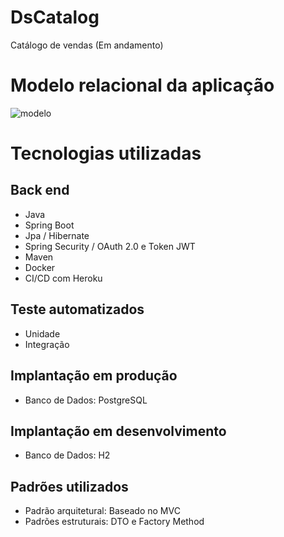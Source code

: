 # DsCatalog
Catálogo de vendas (Em andamento)

# Modelo relacional da aplicação
![modelo](https://user-images.githubusercontent.com/37542212/143661579-24ac552f-108b-43aa-ad91-0e2811c3b3b6.png)

# Tecnologias utilizadas
## Back end
- Java
- Spring Boot
- Jpa / Hibernate
- Spring Security / OAuth 2.0 e Token JWT
- Maven
- Docker
- CI/CD com Heroku

## Teste automatizados
- Unidade
- Integração

## Implantação em produção
- Banco de Dados: PostgreSQL

## Implantação em desenvolvimento
- Banco de Dados: H2

## Padrões utilizados
- Padrão arquitetural: Baseado no MVC
- Padrões estruturais: DTO e Factory Method
